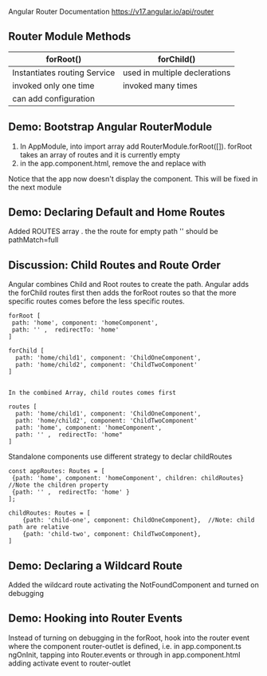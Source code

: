 Angular Router Documentation https://v17.angular.io/api/router

## Router Module Methods

| forRoot()                    | forChild()                    |
|------------------------------|-------------------------------|
| Instantiates routing Service | used in multiple declerations |
| invoked only one time        | invoked many times            |
 |  can add configuration      |

## Demo: Bootstrap Angular RouterModule

1. In AppModule, into import array add RouterModule.forRoot([]).  forRoot takes an array of routes and it is currently empty 
2. in the app.component.html, remove the <app-home> and replace with <router-outlet>

Notice that the app now doesn't display the <app-home> component.  This will be fixed in the next module

## Demo: Declaring Default and Home Routes

Added ROUTES array .  the the route for empty path '' should be pathMatch=full

## Discussion: Child Routes and Route Order
Angular combines Child and Root routes to create the path.  Angular adds the forChild routes first then
adds the forRoot routes so that the more specific routes comes before the less specific routes.

```
forRoot [
 path: 'home', component: 'homeComponent',
 path: '' ,  redirectTo: 'home'
]

forChild [
  path: 'home/child1', component: 'ChildOneComponent',
  path: 'home/child2', component: 'ChildTwoComponent'
]


In the combined Array, child routes comes first

routes [
  path: 'home/child1', component: 'ChildOneComponent',
  path: 'home/child2', component: 'ChildTwoComponent'
  path: 'home', component: 'homeComponent',
  path: '' ,  redirectTo: 'home"
]

```

Standalone components use different strategy to declar childRoutes

```aiignore
const appRoutes: Routes = [
 {path: 'home', component: 'homeComponent', children: childRoutes} //Note the children property
 {path: '' ,  redirectTo: 'home' }
];

childRoutes: Routes = [
    {path: 'child-one', component: ChildOneComponent},  //Note: child path are relative
    {path: 'child-two', component: ChildTwoComponent},
]
```

## Demo: Declaring a Wildcard Route

Added the wildcard route activating the NotFoundComponent and turned on debugging

## Demo: Hooking into Router Events

Instead of turning on debugging in the forRoot, hook into the router event where the 
component router-outlet is defined, i.e. in app.component.ts  ngOnInit, tapping into Router.events
or through in app.component.html adding activate event to router-outlet


